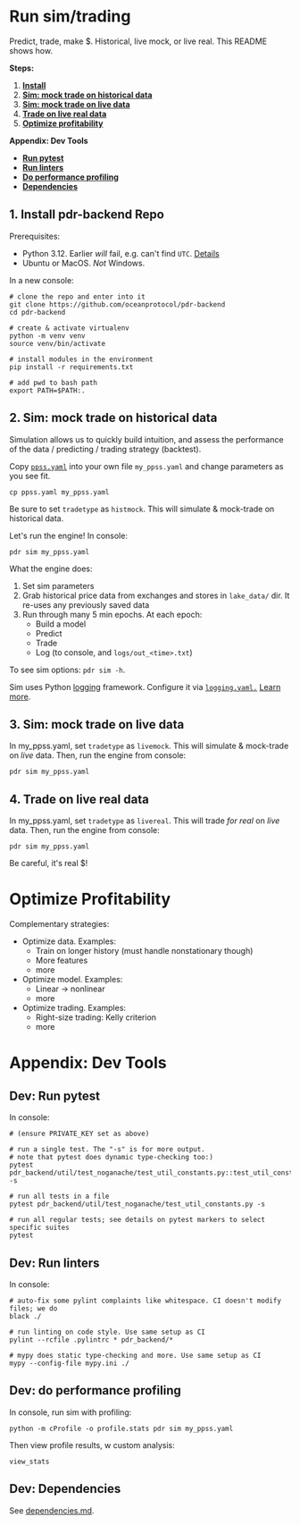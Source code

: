 # Run sim/trading

Predict, trade, make $. Historical, live mock, or live real. This README shows how.

**Steps:**
1. **[Install](#1-install-pdr-backend-repo)**
1. **[Sim: mock trade on historical data](#2-sim-mock-trade-on-historical-data)**
1. **[Sim: mock trade on live data](#3-sim-mock-trade-on-live-data)**
1. **[Trade on live real data](#4-trade-on-live-real-data)**
1. **[Optimize profitability](#5-optimize-profitability)**

**Appendix: Dev Tools**
- **[Run pytest](#dev-run-pytest)**
- **[Run linters](#dev-run-linters)**
- **[Do performance profiling](#dev-do-performance-profiling)**
- **[Dependencies](#dev-dependencies)**


## 1. Install pdr-backend Repo

Prerequisites:
- Python 3.12. Earlier _will_ fail, e.g. can't find `UTC`. [Details](https://blog.miguelgrinberg.com/post/it-s-time-for-a-change-datetime-utcnow-is-now-deprecated)
- Ubuntu or MacOS. _Not_ Windows.


In a new console:

```console
# clone the repo and enter into it
git clone https://github.com/oceanprotocol/pdr-backend
cd pdr-backend

# create & activate virtualenv
python -m venv venv
source venv/bin/activate

# install modules in the environment
pip install -r requirements.txt

# add pwd to bash path
export PATH=$PATH:.
```

## 2. Sim: mock trade on historical data

Simulation allows us to quickly build intuition, and assess the performance of the data / predicting / trading strategy (backtest).

Copy [`ppss.yaml`](../ppss.yaml) into your own file `my_ppss.yaml` and change parameters as you see fit.

```console
cp ppss.yaml my_ppss.yaml
```

Be sure to set `tradetype` as `histmock`. This will simulate & mock-trade on historical data.

Let's run the engine! In console:
```console
pdr sim my_ppss.yaml
```

What the engine does:
1. Set sim parameters
2. Grab historical price data from exchanges and stores in `lake_data/` dir. It re-uses any previously saved data
3. Run through many 5 min epochs. At each epoch:
   - Build a model
   - Predict
   - Trade
   - Log (to console, and `logs/out_<time>.txt`)

To see sim options: `pdr sim -h`.

Sim uses Python [logging](https://docs.python.org/3/howto/logging.html) framework. Configure it via [`logging.yaml.`](../logging.yaml) [Learn more](https://medium.com/@cyberdud3/a-step-by-step-guide-to-configuring-python-logging-with-yaml-files-914baea5a0e5).


## 3. Sim: mock trade on live data

In my_ppss.yaml, set `tradetype` as `livemock`. This will simulate & mock-trade on _live_ data. Then, run the engine from console:

```console
pdr sim my_ppss.yaml
```


## 4. Trade on live real data


In my_ppss.yaml, set `tradetype` as `livereal`. This will trade _for real_ on _live_ data.  Then, run the engine from console:

```console
pdr sim my_ppss.yaml
```

Be careful, it's real $!


# Optimize Profitability

Complementary strategies:
- Optimize data. Examples:
  - Train on longer history (must handle nonstationary though)
  - More features
  - more
- Optimize model. Examples:
  - Linear -> nonlinear
  - more
- Optimize trading. Examples:
  - Right-size trading: Kelly criterion
  - more

# Appendix: Dev Tools

## Dev: Run pytest

In console:

```console
# (ensure PRIVATE_KEY set as above)

# run a single test. The "-s" is for more output.
# note that pytest does dynamic type-checking too:)
pytest pdr_backend/util/test_noganache/test_util_constants.py::test_util_constants -s

# run all tests in a file
pytest pdr_backend/util/test_noganache/test_util_constants.py -s

# run all regular tests; see details on pytest markers to select specific suites
pytest
```

## Dev: Run linters

In console:

```console
# auto-fix some pylint complaints like whitespace. CI doesn't modify files; we do
black ./

# run linting on code style. Use same setup as CI
pylint --rcfile .pylintrc * pdr_backend/*

# mypy does static type-checking and more. Use same setup as CI
mypy --config-file mypy.ini ./
```


## Dev: do performance profiling

In console, run sim with profiling:

```console
python -m cProfile -o profile.stats pdr sim my_ppss.yaml
```

Then view profile results, w custom analysis:
```console
view_stats
```

## Dev: Dependencies
See [dependencies.md](dependencies.md).
